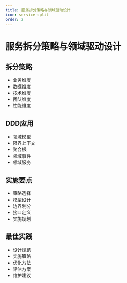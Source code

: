 ```yaml
---
title: 服务拆分策略与领域驱动设计
icon: service-split
order: 2
---
```


# 服务拆分策略与领域驱动设计

## 拆分策略
- 业务维度
- 数据维度
- 技术维度
- 团队维度
- 性能维度

## DDD应用
- 领域模型
- 限界上下文
- 聚合根
- 领域事件
- 领域服务

## 实施要点
- 策略选择
- 模型设计
- 边界划分
- 接口定义
- 实施规划

## 最佳实践
- 设计规范
- 实施策略
- 优化方法
- 评估方案
- 维护建议
